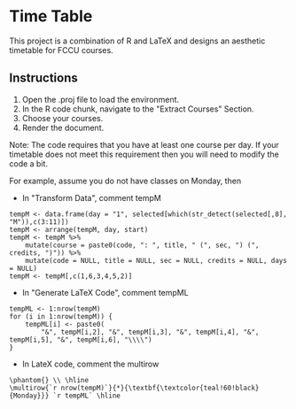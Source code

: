<H1> Time Table </H1>

This project is a combination of R and LaTeX and designs an aesthetic timetable for FCCU courses.

<H2> Instructions </H2>

1. Open the .proj file to load the environment.
2. In the R code chunk, navigate to the "Extract Courses" Section.
3. Choose your courses.
4. Render the document.

Note: The code requires that you have at least one course per day. If your timetable does not meet this requirement then you will need to modify the code a bit.

For example, assume you do not have classes on Monday, then
- In "Transform Data", comment tempM
```
tempM <- data.frame(day = "1", selected[which(str_detect(selected[,8], "M")),c(3:11)])
tempM <- arrange(tempM, day, start)
tempM <- tempM %>%
    mutate(course = paste0(code, ": ", title, " (", sec, ") (", credits, ")")) %>%
    mutate(code = NULL, title = NULL, sec = NULL, credits = NULL, days = NULL)
tempM <- tempM[,c(1,6,3,4,5,2)]
```
- In "Generate LaTeX Code", comment tempML
```
tempML <- 1:nrow(tempM)
for (i in 1:nrow(tempM)) {
    tempML[i] <- paste0(
        "&", tempM[i,2], "&", tempM[i,3], "&", tempM[i,4], "&", tempM[i,5], "&", tempM[i,6], "\\\\")
}
```
- In LateX code, comment the multirow
```
\phantom{} \\ \hline
\multirow{`r nrow(tempM)`}{*}{\textbf{\textcolor{teal!60!black}{Monday}}} `r tempML` \hline
```
